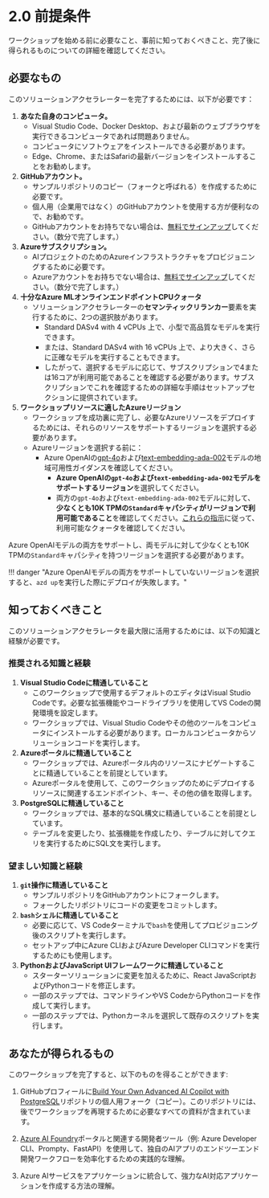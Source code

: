 # 2.0 前提条件

ワークショップを始める前に必要なこと、事前に知っておくべきこと、完了後に得られるものについての詳細を確認してください。

## 必要なもの

このソリューションアクセラレーターを完了するためには、以下が必要です：

1. **あなた自身のコンピュータ。**
    - Visual Studio Code、Docker Desktop、および最新のウェブブラウザを実行できるコンピュータであれば問題ありません。
    - コンピュータにソフトウェアをインストールできる必要があります。
    - Edge、Chrome、またはSafariの最新バージョンをインストールすることをお勧めします。
2. **GitHubアカウント。**
    - サンプルリポジトリのコピー（フォークと呼ばれる）を作成するために必要です。
    - 個人用（企業用ではなく）のGitHubアカウントを使用する方が便利なので、お勧めです。
    - GitHubアカウントをお持ちでない場合は、[無料でサインアップ](https://github.com/signup)してください。（数分で完了します。）
3. **Azureサブスクリプション。**
    - AIプロジェクトのためのAzureインフラストラクチャをプロビジョニングするために必要です。
    - Azureアカウントをお持ちでない場合は、[無料でサインアップ](https://aka.ms/free)してください。（数分で完了します。）
4. **十分なAzure MLオンラインエンドポイントCPUクォータ**
    - ソリューションアクセラレーターの**セマンティックリランカー**要素を実行するために、2つの選択肢があります。
        - Standard DASv4 with 4 vCPUs 上で、小型で高品質なモデルを実行できます。
        - または、Standard DASv4 with 16 vCPUs 上で、より大きく、さらに正確なモデルを実行することもできます。
        - したがって、選択するモデルに応じて、サブスクリプションで4または16コアが利用可能であることを確認する必要があります。サブスクリプションでこれを確認するための詳細な手順はセットアップセクションに提供されています。
5. **ワークショップリソースに適したAzureリージョン**
    - ワークショップを成功裏に完了し、必要なAzureリソースをデプロイするためには、それらのリソースをサポートするリージョンを選択する必要があります。
    - Azureリージョンを選択する前に：
      - Azure OpenAIの[gpt-4o](https://learn.microsoft.com/azure/ai-services/openai/concepts/models?tabs=global-standard%2Cstandard-chat-completions#standard-models-by-endpoint)および[text-embedding-ada-002](https://learn.microsoft.com/azure/ai-services/openai/concepts/models?tabs=global-standard%2Cstandard-embeddings#standard-models-by-endpoint)モデルの地域可用性ガイダンスを確認してください。
        - **Azure OpenAIの`gpt-4o`および`text-embedding-ada-002`モデルをサポートするリージョン**を選択してください。
        - 両方の`gpt-4o`および`text-embedding-ada-002`モデルに対して、**少なくとも10K TPMの`Standard`キャパシティがリージョンで利用可能であること**を確認してください。[これらの指示](https://learn.microsoft.com/azure/ai-services/openai/how-to/quota?tabs=rest#view-and-request-quota)に従って、利用可能なクォータを確認してください。

Azure OpenAIモデルの両方をサポートし、両モデルに対して少なくとも10K TPMの`Standard`キャパシティを持つリージョンを選択する必要があります。

!!! danger "Azure OpenAIモデルの両方をサポートしていないリージョンを選択すると、`azd up`を実行した際にデプロイが失敗します。"

## 知っておくべきこと

このソリューションアクセラレータを最大限に活用するためには、以下の知識と経験が必要です。

### 推奨される知識と経験

1. **Visual Studio Codeに精通していること**
    - このワークショップで使用するデフォルトのエディタはVisual Studio Codeです。必要な拡張機能やコードライブラリを使用してVS Codeの開発環境を設定します。
    - ワークショップでは、Visual Studio Codeやその他のツールをコンピュータにインストールする必要があります。ローカルコンピュータからソリューションコードを実行します。
2. **Azureポータルに精通していること**
    - ワークショップでは、Azureポータル内のリソースにナビゲートすることに精通していることを前提としています。
    - Azureポータルを使用して、このワークショップのためにデプロイするリソースに関連するエンドポイント、キー、その他の値を取得します。
3. **PostgreSQLに精通していること**
    - ワークショップでは、基本的なSQL構文に精通していることを前提としています。
    - テーブルを変更したり、拡張機能を作成したり、テーブルに対してクエリを実行するためにSQL文を実行します。

### 望ましい知識と経験

1. **`git`操作に精通していること**
    - サンプルリポジトリをGitHubアカウントにフォークします。
    - フォークしたリポジトリにコードの変更をコミットします。
2. **`bash`シェルに精通していること**
    - 必要に応じて、VS Codeターミナルで`bash`を使用してプロビジョニング後のスクリプトを実行します。
    - セットアップ中にAzure CLIおよびAzure Developer CLIコマンドを実行するためにも使用します。
3. **PythonおよびJavaScript UIフレームワークに精通していること**
    - スターターソリューションに変更を加えるために、React JavaScriptおよびPythonコードを修正します。
    - 一部のステップでは、コマンドラインやVS CodeからPythonコードを作成して実行します。
    - 一部のステップでは、Pythonカーネルを選択して既存のスクリプトを実行します。

## あなたが得られるもの

このワークショップを完了すると、以下のものを得ることができます:

1. GitHubプロフィールに[Build Your Own Advanced AI Copilot with PostgreSQL](http://aka.ms/pg-byoac-repo/)リポジトリの個人用フォーク（コピー）。このリポジトリには、後でワークショップを再現するために必要なすべての資料が含まれています。

2. [Azure AI Foundry](https://ai.azure.com)ポータルと関連する開発者ツール（例: Azure Developer CLI、Prompty、FastAPI）を使用して、独自のAIアプリのエンドツーエンド開発ワークフローを効率化するための実践的な理解。

3. Azure AIサービスをアプリケーションに統合して、強力なAI対応アプリケーションを作成する方法の理解。
